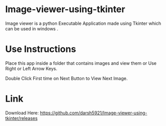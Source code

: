 # Image-viewer-using-tkinter

Image viewer is a python Executable Application made using Tkinter which can be used in windows .

# Use Instructions
Place this app inside a folder that contains images and view them or Use Right or Left Arrow Keys.

Double Click First time on Next Button to View Next Image.

# Link
Download Here: https://github.com/darsh5921/Image-viewer-using-tkinter/releases 
